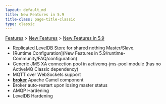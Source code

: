 ```yaml
---
layout: default_md
title: New Features in 5.9 
title-class: page-title-classic
type: classic
---
```


[Features](features) > [New Features](new-features) > [New Features in 5.9](new-features-in-59)


*   [Replicated LevelDB Store](replicated-leveldb-store) for shared nothing Master/Slave.
*   [Runtime Configuration](New Features in 5.9/runtime-Community/FAQ/configuration)
*   Generic JMS XA connection pool in activemq-jms-pool module (has no ActiveMQ Classic dependency)
*   MQTT over WebSockets support
*   [**broker**](broker-camel-component) Apache Camel component
*   Broker auto-restart upon losing master status
*   AMQP Hardening
*   LevelDB Hardening

